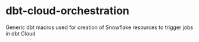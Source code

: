 # dbt-cloud-orchestration
Generic dbt macros used for creation of Snowflake resources to trigger jobs in dbt Cloud
